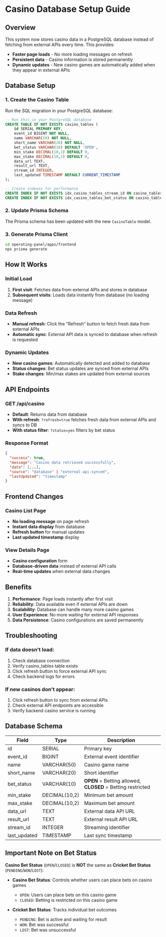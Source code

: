 # Casino Database Setup Guide

## Overview
This system now stores casino data in a PostgreSQL database instead of fetching from external APIs every time. This provides:
- **Faster page loads** - No more loading messages on refresh
- **Persistent data** - Casino information is stored permanently
- **Dynamic updates** - New casino games are automatically added when they appear in external APIs

## Database Setup

### 1. Create the Casino Table
Run the SQL migration in your PostgreSQL database:

```sql
-- Run this in your PostgreSQL database
CREATE TABLE IF NOT EXISTS casino_tables (
    id SERIAL PRIMARY KEY,
    event_id BIGINT NOT NULL,
    name VARCHAR(50) NOT NULL,
    short_name VARCHAR(20) NOT NULL,
    bet_status VARCHAR(10) DEFAULT 'OPEN',
    min_stake DECIMAL(10,2) DEFAULT 0,
    max_stake DECIMAL(10,2) DEFAULT 0,
    data_url TEXT,
    result_url TEXT,
    stream_id INTEGER,
    last_updated TIMESTAMP DEFAULT CURRENT_TIMESTAMP
);

-- Create indexes for performance
CREATE INDEX IF NOT EXISTS idx_casino_tables_stream_id ON casino_tables(stream_id);
CREATE INDEX IF NOT EXISTS idx_casino_tables_bet_status ON casino_tables(bet_status);
```

### 2. Update Prisma Schema
The Prisma schema has been updated with the new `CasinoTable` model.

### 3. Generate Prisma Client
```bash
cd operating-panel/apps/frontend
npx prisma generate
```

## How It Works

### Initial Load
1. **First visit**: Fetches data from external APIs and stores in database
2. **Subsequent visits**: Loads data instantly from database (no loading message)

### Data Refresh
- **Manual refresh**: Click the "Refresh" button to fetch fresh data from external APIs
- **Automatic sync**: External API data is synced to database when refresh is requested

### Dynamic Updates
- **New casino games**: Automatically detected and added to database
- **Status changes**: Bet status updates are synced from external APIs
- **Stake changes**: Min/max stakes are updated from external sources

## API Endpoints

### GET /api/casino
- **Default**: Returns data from database
- **With refresh**: `?refresh=true` fetches fresh data from external APIs and syncs to DB
- **With status filter**: `?status=yes` filters by bet status

### Response Format
```json
{
  "success": true,
  "message": "Casino data retrieved successfully",
  "data": [...],
  "source": "database" | "external-api-synced",
  "lastUpdated": "timestamp"
}
```

## Frontend Changes

### Casino List Page
- **No loading message** on page refresh
- **Instant data display** from database
- **Refresh button** for manual updates
- **Last updated timestamp** display

### View Details Page
- **Casino configuration** form
- **Database-driven data** instead of external API calls
- **Real-time updates** when external data changes

## Benefits

1. **Performance**: Page loads instantly after first visit
2. **Reliability**: Data available even if external APIs are down
3. **Scalability**: Database can handle many more casino games
4. **User Experience**: No more waiting for external API responses
5. **Data Persistence**: Casino configurations are saved permanently

## Troubleshooting

### If data doesn't load:
1. Check database connection
2. Verify casino_tables table exists
3. Click refresh button to force external API sync
4. Check backend logs for errors

### If new casinos don't appear:
1. Click refresh button to sync from external APIs
2. Check external API endpoints are accessible
3. Verify backend casino service is running

## Database Schema

| Field | Type | Description |
|-------|------|-------------|
| id | SERIAL | Primary key |
| event_id | BIGINT | External event identifier |
| name | VARCHAR(50) | Casino game name |
| short_name | VARCHAR(20) | Short identifier |
| bet_status | VARCHAR(10) | **OPEN** = Betting allowed, **CLOSED** = Betting restricted |
| min_stake | DECIMAL(10,2) | Minimum bet amount |
| max_stake | DECIMAL(10,2) | Maximum bet amount |
| data_url | TEXT | External data API URL |
| result_url | TEXT | External result API URL |
| stream_id | INTEGER | Streaming identifier |
| last_updated | TIMESTAMP | Last sync timestamp |

## Important Note on Bet Status

**Casino Bet Status** (`OPEN`/`CLOSED`) is **NOT** the same as **Cricket Bet Status** (`PENDING`/`WON`/`LOST`):

- **Casino Bet Status**: Controls whether users can place bets on casino games
  - `OPEN`: Users can place bets on this casino game
  - `CLOSED`: Betting is restricted on this casino game

- **Cricket Bet Status**: Tracks individual bet outcomes
  - `PENDING`: Bet is active and waiting for result
  - `WON`: Bet was successful
  - `LOST`: Bet was unsuccessful
